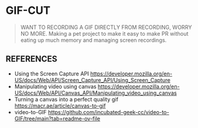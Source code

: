 # GIF-CUT
> WANT TO RECORDING A GIF DIRECTLY FROM RECORDING, WORRY NO MORE.
Making a pet project to make it easy to make PR without eating up much memory and managing screen recordings.


## REFERENCES
- Using the Screen Capture API https://developer.mozilla.org/en-US/docs/Web/API/Screen_Capture_API/Using_Screen_Capture
- Manipulating video using canvas https://developer.mozilla.org/en-US/docs/Web/API/Canvas_API/Manipulating_video_using_canvas
- Turning a canvas into a perfect quality gif https://macr.ae/article/canvas-to-gif
- video-to-GIF https://github.com/incubated-geek-cc/video-to-GIF/tree/main?tab=readme-ov-file

